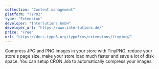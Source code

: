 ```yaml
---
collection: "Content management"
platform: "TYPO3"
type: "Extension"
developer: "Interlutions GmbH"
developer_url: "https://www.interlutions.de/"
price: "Free"
url: "https://docs.typo3.org/typo3cms/extensions/tinyimg/"
---
```


Compress JPG and PNG images in your store with TinyPNG, reduce your store's page size, make your store load much faster and save a lot of disk space. You can setup CRON Job to automatically compress your images.
